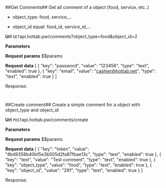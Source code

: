 ##Get Comments##
Get all comment of a object (food, service, etc..)

- object_type: food, service,...

- object\_id equal: food\_id, service\_id,...

**Url**
<code>GET</code>api.hottab.pw/comments?object_type=food&object_id=2


**Parameters**

**Request params**
$$params

**Request data**
[
    {
        "key": "password",
        "value": "123456",
        "type": "text",
        "enabled": true
    },
    {
        "key": "email",
        "value": "cashier@hottab.net",
        "type": "text",
        "enabled": true
    }
]


Response:

```


```

##Create comment##
Create a simple comment for a object with object\_type and object\_id

**Url**
<code>POST</code>api.hottab.pw/comments/create


**Parameters**

**Request params**
$$params

**Request data**
[
    {
        "key": "token",
        "value": "4bd9358b40bf5e3b505d2fa87fbae13c",
        "type": "text",
        "enabled": true
    },
    {
        "key": "text",
        "value": "Test comment",
        "type": "text",
        "enabled": true
    },
    {
        "key": "object_type",
        "value": "food",
        "type": "text",
        "enabled": true
    },
    {
        "key": "object_id",
        "value": "291",
        "type": "text",
        "enabled": true
    }
]


Response:

```


```

